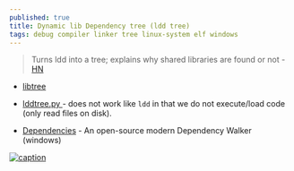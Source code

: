 ```yaml
---
published: true
title: Dynamic lib Dependency tree (ldd tree)
tags: debug compiler linker tree linux-system elf windows
---
```

> Turns ldd into a tree; explains why shared libraries are found or not - [HN](https://news.ycombinator.com/item?id=29413753) 

- [libtree](https://github.com/haampie/libtree)
- [lddtree.py ](https://github.com/gentoo/pax-utils/blob/master/lddtree.py) - does not work like `ldd` in that we do not execute/load code (only read files on disk).

- [Dependencies](https://github.com/lucasg/Dependencies) - An open-source modern Dependency Walker (windows)

[![caption](https://github.com/haampie/libtree/raw/master/doc/screenshot.png)](https://github.com/haampie/libtree)
